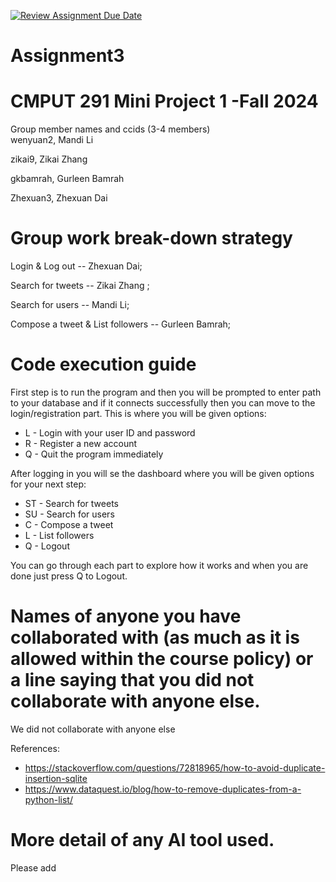 [![Review Assignment Due Date](https://classroom.github.com/assets/deadline-readme-button-22041afd0340ce965d47ae6ef1cefeee28c7c493a6346c4f15d667ab976d596c.svg)](https://classroom.github.com/a/ZQQhHp7h)
# Assignment3

# CMPUT 291 Mini Project 1 -Fall 2024
Group member names and ccids (3-4 members)  
  wenyuan2, Mandi Li
  
  zikai9, Zikai Zhang
  
  gkbamrah, Gurleen Bamrah
  
  Zhexuan3, Zhexuan Dai

# Group work break-down strategy
Login & Log out -- Zhexuan Dai;

Search for tweets -- Zikai Zhang ;

Search for users -- Mandi Li;

Compose a tweet & List followers -- Gurleen Bamrah;


# Code execution guide
First step is to run the program and then you will be prompted to enter path to your database and if it connects successfully then 
you can move to the login/registration part. This is where you will be given options:
 - L - Login with your user ID and password
 - R - Register a new account
 - Q - Quit the program immediately


After logging in you will se the dashboard where you will be given options for your next step:
 - ST - Search for tweets
 - SU - Search for users
 - C - Compose a tweet
 - L - List followers
 - Q - Logout


You can go through each part to explore how it works and when you are done just press Q to Logout. 

# Names of anyone you have collaborated with (as much as it is allowed within the course policy) or a line saying that you did not collaborate with anyone else.  
We did not collaborate with anyone else

References:
 - https://stackoverflow.com/questions/72818965/how-to-avoid-duplicate-insertion-sqlite
 - https://www.dataquest.io/blog/how-to-remove-duplicates-from-a-python-list/

# More detail of any AI tool used.
Please add
